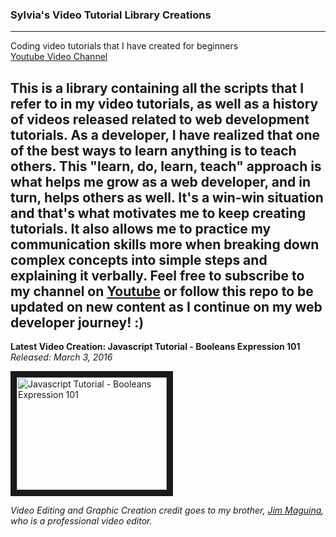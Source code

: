 ### Sylvia's Video Tutorial Library Creations
***
Coding video tutorials that I have created for beginners <br>
[Youtube Video Channel](https://www.youtube.com/user/SylviaMarketing23)

This is a library containing all the scripts that I refer to in my video tutorials, as well as a history of videos released related to web development tutorials. As a developer, I have realized that one of the best ways to learn anything is to teach others. This "learn, do, learn, teach" approach is what helps me grow as a web developer, and in turn, helps others as well. It's a win-win situation and that's what motivates me to keep creating tutorials. It also allows me to practice my communication skills more when breaking down complex concepts into simple steps and explaining it verbally. Feel free to subscribe to my channel on [Youtube](https://www.youtube.com/user/SylviaMarketing23) or follow this repo to be updated on new content as I continue on my web developer journey! :)
<br>
------
**Latest Video Creation: Javascript Tutorial - Booleans Expression 101**<br>
*Released: March 3, 2016*



<a href="http://www.youtube.com/watch?feature=player_embedded&v=kyEkdxhWKbU
" target="_blank"><img src="http://img.youtube.com/vi/kyEkdxhWKbU/0.jpg" 
alt="Javascript Tutorial - Booleans Expression 101" width="240" height="180" border="10" /></a>

*Video Editing and Graphic Creation credit goes to my brother, <a href="http://jmag.netlify.com">Jim Maguina</a>, who is a professional video editor.*
